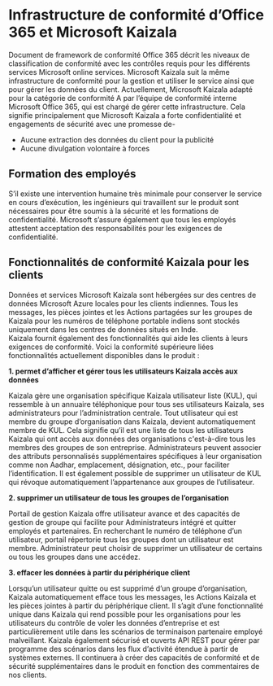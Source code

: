 # <a name="office-365-compliance-framework-and-microsoft-kaizala"></a>Infrastructure de conformité d’Office 365 et Microsoft Kaizala

Document de framework de conformité Office 365 décrit les niveaux de classification de conformité avec les contrôles requis pour les différents services Microsoft online services. Microsoft Kaizala suit la même infrastructure de conformité pour la gestion et utiliser le service ainsi que pour gérer les données du client. Actuellement, Microsoft Kaizala adapté pour la catégorie de conformité A par l’équipe de conformité interne Microsoft Office 365, qui est chargé de gérer cette infrastructure. Cela signifie principalement que Microsoft Kaizala a forte confidentialité et engagements de sécurité avec une promesse de-

* Aucune extraction des données du client pour la publicité 
* Aucune divulgation volontaire à forces 

## <a name="employee-training"></a>Formation des employés

S’il existe une intervention humaine très minimale pour conserver le service en cours d’exécution, les ingénieurs qui travaillent sur le produit sont nécessaires pour être soumis à la sécurité et les formations de confidentialité. Microsoft s’assure également que tous les employés attestent acceptation des responsabilités pour les exigences de confidentialité. 

## <a name="kaizala-compliance-features-for-customers"></a>Fonctionnalités de conformité Kaizala pour les clients

Données et services Microsoft Kaizala sont hébergées sur des centres de données Microsoft Azure locales pour les clients indiennes. Tous les messages, les pièces jointes et les Actions partagées sur les groupes de Kaizala pour les numéros de téléphone portable indiens sont stockés uniquement dans les centres de données situés en Inde.  
Kaizala fournit également des fonctionnalités qui aide les clients à leurs exigences de conformité. Voici la conformité supérieure liées fonctionnalités actuellement disponibles dans le produit : 

**1. permet d’afficher et gérer tous les utilisateurs Kaizala accès aux données**

Kaizala gère une organisation spécifique Kaizala utilisateur liste (KUL), qui ressemble à un annuaire téléphonique pour tous ses utilisateurs Kaizala, ses administrateurs pour l’administration centrale. Tout utilisateur qui est membre du groupe d’organisation dans Kaizala, devient automatiquement membre de KUL. Cela signifie qu’il est une liste de tous les utilisateurs Kaizala qui ont accès aux données des organisations c'est-à-dire tous les membres des groupes de son entreprise. Administrateurs peuvent associer des attributs personnalisés supplémentaires spécifiques à leur organisation comme non Aadhar, emplacement, désignation, etc., pour faciliter l’identification. Il est également possible de supprimer un utilisateur de KUL qui révoque automatiquement l’appartenance aux groupes de l’utilisateur.  

**2. supprimer un utilisateur de tous les groupes de l’organisation** 

Portail de gestion Kaizala offre utilisateur avance et des capacités de gestion de groupe qui facilite pour Administrateurs intégré et quitter employés et partenaires. En recherchant le numéro de téléphone d’un utilisateur, portail répertorie tous les groupes dont un utilisateur est membre. Administrateur peut choisir de supprimer un utilisateur de certains ou tous les groupes dans une accédez. 

**3. effacer les données à partir du périphérique client**

Lorsqu’un utilisateur quitte ou est supprimé d’un groupe d’organisation, Kaizala automatiquement efface tous les messages, les Actions Kaizala et les pièces jointes à partir du périphérique client. Il s’agit d’une fonctionnalité unique dans Kaizala qui rend possible pour les organisations pour les utilisateurs du contrôle de voler les données d’entreprise et est particulièrement utile dans les scénarios de terminaison partenaire employé malveillant. Kaizala également sécurisé et ouverts API REST pour gérer par programme des scénarios dans les flux d’activité étendue à partir de systèmes externes. Il continuera à créer des capacités de conformité et de sécurité supplémentaires dans le produit en fonction des commentaires de nos clients.
